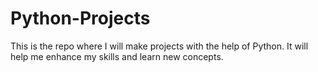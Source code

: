 # Python-Projects
This is the repo where I will make projects with the help of Python. It will help me enhance my skills and learn new concepts.

